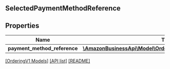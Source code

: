 ## SelectedPaymentMethodReference

## Properties

Name | Type | Description | Notes
------------ | ------------- | ------------- | -------------
**payment_method_reference** | [**\AmazonBusinessApi\Model\OrderingV1\PaymentMethodReference**](PaymentMethodReference.md) |  |

[[OrderingV1 Models]](../) [[API list]](../../Api) [[README]](../../../README.md)

